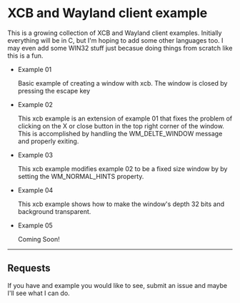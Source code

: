 # XCB and Wayland client example 

This is a growing collection of XCB and Wayland client examples. Initially
everything will be in C, but I'm hoping to add some other languages too. I may
even add some WIN32 stuff just becasue doing things from scratch like this is a
fun.

- Example 01 
 
  Basic example of creating a window with xcb. The window is closed by pressing
  the escape key

- Example 02

  This xcb example is an extension of example 01 that fixes the problem of
  clicking on the X or close button in the top right corner of the window. This
  is accomplished by handling the WM_DELTE_WINDOW message and properly exiting.

- Example 03

  This xcb example modifies example 02 to be a fixed size window by by setting
  the WM_NORMAL_HINTS property.

- Example 04

  This xcb example shows how to make the window's depth 32 bits and 
  background transparent.

- Example 05

  Coming Soon! 
  

---

## Requests

If you have and example you would like to see, submit an issue and maybe I'll 
see what I can do.


